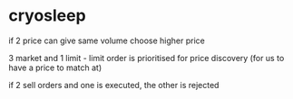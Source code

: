 # cryosleep

if 2 price can give same volume choose higher price

3 market and 1 limit - limit order is prioritised for price discovery (for us to have a price to match at)

if 2 sell orders and one is executed, the other is rejected